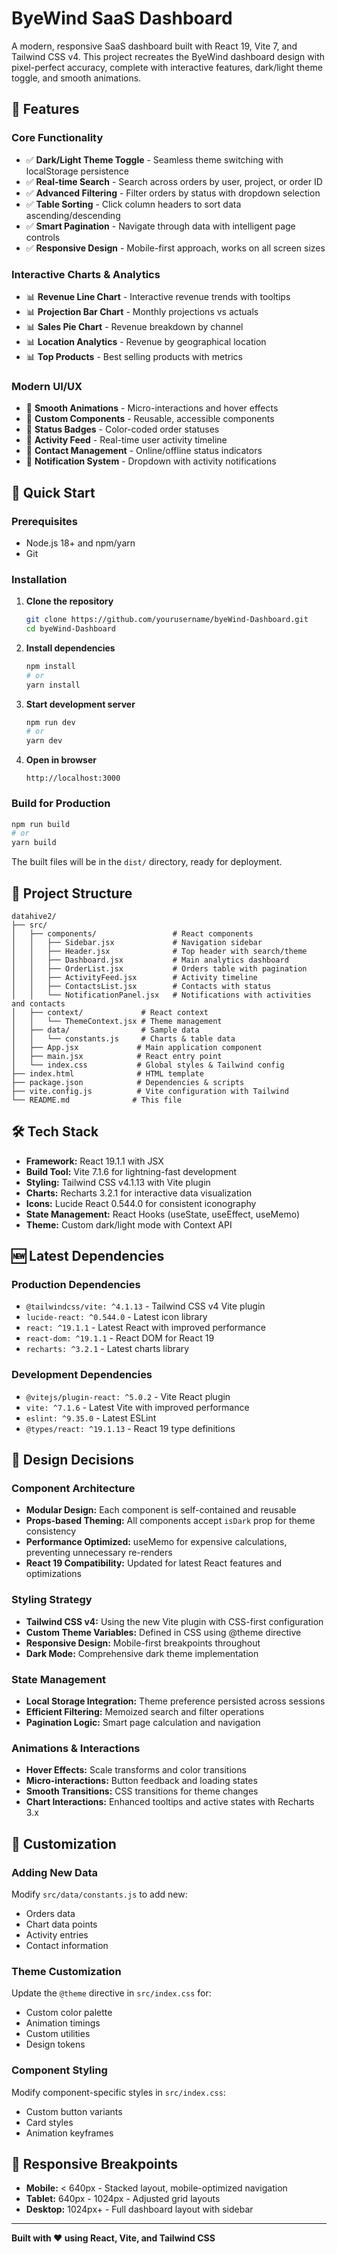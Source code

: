 # ByeWind SaaS Dashboard

A modern, responsive SaaS dashboard built with React 19, Vite 7, and Tailwind CSS v4. This project recreates the ByeWind dashboard design with pixel-perfect accuracy, complete with interactive features, dark/light theme toggle, and smooth animations.

## 🌟 Features

### **Core Functionality**
- ✅ **Dark/Light Theme Toggle** - Seamless theme switching with localStorage persistence
- ✅ **Real-time Search** - Search across orders by user, project, or order ID
- ✅ **Advanced Filtering** - Filter orders by status with dropdown selection
- ✅ **Table Sorting** - Click column headers to sort data ascending/descending
- ✅ **Smart Pagination** - Navigate through data with intelligent page controls
- ✅ **Responsive Design** - Mobile-first approach, works on all screen sizes

### **Interactive Charts & Analytics**
- 📊 **Revenue Line Chart** - Interactive revenue trends with tooltips
- 📊 **Projection Bar Chart** - Monthly projections vs actuals
- 📊 **Sales Pie Chart** - Revenue breakdown by channel
- 📊 **Location Analytics** - Revenue by geographical location
- 📊 **Top Products** - Best selling products with metrics

### **Modern UI/UX**
- 🎨 **Smooth Animations** - Micro-interactions and hover effects
- 🎨 **Custom Components** - Reusable, accessible components
- 🎨 **Status Badges** - Color-coded order statuses
- 🎨 **Activity Feed** - Real-time user activity timeline
- 🎨 **Contact Management** - Online/offline status indicators
- 🎨 **Notification System** - Dropdown with activity notifications

## 🚀 Quick Start

### Prerequisites
- Node.js 18+ and npm/yarn
- Git

### Installation

1. **Clone the repository**
   ```bash
   git clone https://github.com/yourusername/byeWind-Dashboard.git
   cd byeWind-Dashboard
   ```

2. **Install dependencies**
   ```bash
   npm install
   # or
   yarn install
   ```

3. **Start development server**
   ```bash
   npm run dev
   # or
   yarn dev
   ```

4. **Open in browser**
   ```
   http://localhost:3000
   ```

### Build for Production

```bash
npm run build
# or
yarn build
```

The built files will be in the `dist/` directory, ready for deployment.

## 📁 Project Structure

```
datahive2/
├── src/
│   ├── components/                 # React components
│   │   ├── Sidebar.jsx             # Navigation sidebar
│   │   ├── Header.jsx              # Top header with search/theme
│   │   ├── Dashboard.jsx           # Main analytics dashboard
│   │   ├── OrderList.jsx           # Orders table with pagination
│   │   ├── ActivityFeed.jsx        # Activity timeline
│   │   ├── ContactsList.jsx        # Contacts with status
│   │   └── NotificationPanel.jsx   # Notifications with activities and contacts 
│   ├── context/             # React context
│   │   └── ThemeContext.jsx # Theme management
│   ├── data/                # Sample data
│   │   └── constants.js     # Charts & table data
│   ├── App.jsx             # Main application component
│   ├── main.jsx            # React entry point
│   └── index.css           # Global styles & Tailwind config
├── index.html              # HTML template
├── package.json            # Dependencies & scripts
├── vite.config.js          # Vite configuration with Tailwind
└── README.md              # This file
```

## 🛠 Tech Stack

- **Framework:** React 19.1.1 with JSX
- **Build Tool:** Vite 7.1.6 for lightning-fast development
- **Styling:** Tailwind CSS v4.1.13 with Vite plugin
- **Charts:** Recharts 3.2.1 for interactive data visualization
- **Icons:** Lucide React 0.544.0 for consistent iconography
- **State Management:** React Hooks (useState, useEffect, useMemo)
- **Theme:** Custom dark/light mode with Context API

## 🆕 Latest Dependencies

### **Production Dependencies**
- `@tailwindcss/vite: ^4.1.13` - Tailwind CSS v4 Vite plugin
- `lucide-react: ^0.544.0` - Latest icon library
- `react: ^19.1.1` - Latest React with improved performance
- `react-dom: ^19.1.1` - React DOM for React 19
- `recharts: ^3.2.1` - Latest charts library

### **Development Dependencies**
- `@vitejs/plugin-react: ^5.0.2` - Vite React plugin
- `vite: ^7.1.6` - Latest Vite with improved performance
- `eslint: ^9.35.0` - Latest ESLint
- `@types/react: ^19.1.13` - React 19 type definitions

## 🎨 Design Decisions

### **Component Architecture**
- **Modular Design:** Each component is self-contained and reusable
- **Props-based Theming:** All components accept `isDark` prop for theme consistency
- **Performance Optimized:** useMemo for expensive calculations, preventing unnecessary re-renders
- **React 19 Compatibility:** Updated for latest React features and optimizations

### **Styling Strategy**
- **Tailwind CSS v4:** Using the new Vite plugin with CSS-first configuration
- **Custom Theme Variables:** Defined in CSS using @theme directive
- **Responsive Design:** Mobile-first breakpoints throughout
- **Dark Mode:** Comprehensive dark theme implementation

### **State Management**
- **Local Storage Integration:** Theme preference persisted across sessions
- **Efficient Filtering:** Memoized search and filter operations
- **Pagination Logic:** Smart page calculation and navigation

### **Animations & Interactions**
- **Hover Effects:** Scale transforms and color transitions
- **Micro-interactions:** Button feedback and loading states
- **Smooth Transitions:** CSS transitions for theme changes
- **Chart Interactions:** Enhanced tooltips and active states with Recharts 3.x

## 🔧 Customization

### **Adding New Data**
Modify `src/data/constants.js` to add new:
- Orders data
- Chart data points
- Activity entries
- Contact information

### **Theme Customization**
Update the `@theme` directive in `src/index.css` for:
- Custom color palette
- Animation timings
- Custom utilities
- Design tokens

### **Component Styling**
Modify component-specific styles in `src/index.css`:
- Custom button variants
- Card styles
- Animation keyframes

## 📱 Responsive Breakpoints

- **Mobile:** < 640px - Stacked layout, mobile-optimized navigation
- **Tablet:** 640px - 1024px - Adjusted grid layouts
- **Desktop:** 1024px+ - Full dashboard layout with sidebar

---

**Built with ❤️ using React, Vite, and Tailwind CSS**